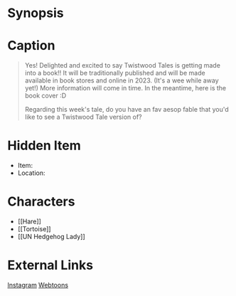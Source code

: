# Synopsis


# Caption
> Yes! Delighted and excited to say Twistwood Tales is getting made into a book!! It will be traditionally published and will be made available in book stores and online in 2023. (It's a wee while away yet!) 
> More information will come in time. In the meantime, here is the book cover :D
> 
> Regarding this week's tale, do you have an fav aesop fable that you'd like to see a Twistwood Tale version of?

# Hidden Item
* Item: 
* Location: <spoiler></spoiler>

# Characters
* [[Hare]]
* [[Tortoise]]
* [[UN Hedgehog Lady]]

# External Links
[Instagram](https://www.instagram.com/p/Cg2ZsPSsDXD/?igshid=YmMyMTA2M2Y=)
[Webtoons](https://www.webtoons.com/en/challenge/twistwood-tales/113-tortoise-and-the-hare/viewer?title_no=344740&episode_no=123)